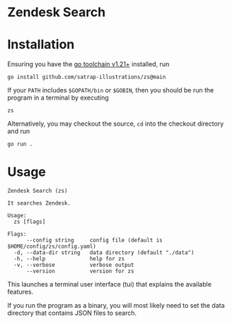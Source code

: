 Zendesk Search
===

# Installation
Ensuring you have the [go toolchain v1.21+](https://go.dev/doc/install) installed, run
```shell
go install github.com/satrap-illustrations/zs@main
```
If your `PATH` includes `$GOPATH/bin` or `$GOBIN`, then you should be run the program in a terminal by executing
```shell
zs
```

Alternatively, you may checkout the source, `cd` into the checkout directory and run
```shell
go run .
```

# Usage
```
Zendesk Search (zs)

It searches Zendesk.

Usage:
  zs [flags]

Flags:
      --config string     config file (default is $HOME/config/zs/config.yaml)
  -d, --data-dir string   data directory (default "./data")
  -h, --help              help for zs
  -v, --verbose           verbose output
      --version           version for zs
```
This launches a terminal user interface (tui) that explains the available features.

If you run the program as a binary, you will most likely need to set the data directory that contains JSON files to search.
